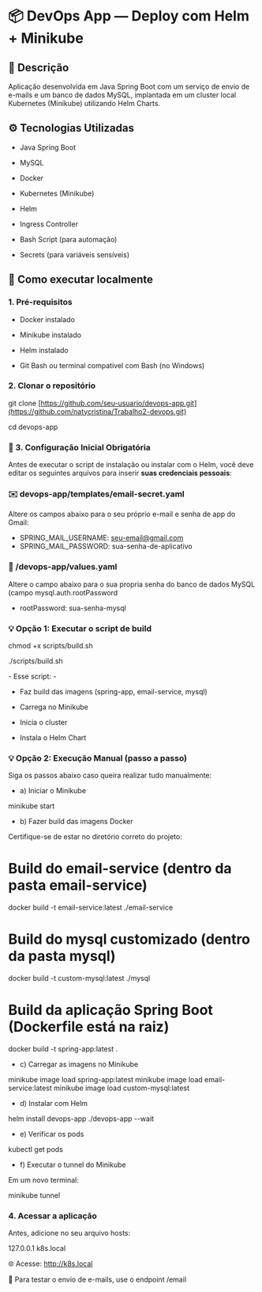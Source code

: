 # 📦 DevOps App — Deploy com Helm + Minikube

## 📝 Descrição

Aplicação desenvolvida em Java Spring Boot com um serviço de envio de e-mails e um banco de dados MySQL, implantada em um cluster local Kubernetes (Minikube) utilizando Helm Charts.

## ⚙️ Tecnologias Utilizadas

- Java Spring Boot

- MySQL

- Docker

- Kubernetes (Minikube)

- Helm

- Ingress Controller

- Bash Script (para automação)

- Secrets (para variáveis sensíveis)

## 🚀 Como executar localmente

### 1. Pré-requisitos
 
 - Docker instalado

 - Minikube instalado

 - Helm instalado

 - Git Bash ou terminal compatível com Bash (no Windows)

### 2. Clonar o repositório

git clone [https://github.com/seu-usuario/devops-app.git](https://github.com/natycristina/Trabalho2-devops.git)

cd devops-app

### 🔧 3. Configuração Inicial Obrigatória

Antes de executar o script de instalação ou instalar com o Helm, você deve editar os seguintes arquivos para inserir **suas credenciais pessoais**:

### ✉️ devops-app/templates/email-secret.yaml

Altere os campos abaixo para o seu próprio e-mail e senha de app do Gmail:

- SPRING_MAIL_USERNAME: seu-email@gmail.com
- SPRING_MAIL_PASSWORD: sua-senha-de-aplicativo

### 🔐 /devops-app/values.yaml

Altere o campo abaixo para o sua propria senha do banco de dados MySQL (campo mysql.auth.rootPassword

- rootPassword: sua-senha-mysql
  
### 💡 Opção 1:  Executar o script de build

chmod +x scripts/build.sh

./scripts/build.sh

*-* Esse script: *-*

- Faz build das imagens (spring-app, email-service, mysql)

- Carrega no Minikube

- Inicia o cluster

- Instala o Helm Chart

### 💡 Opção 2: Execução Manual (passo a passo)

Siga os passos abaixo caso queira realizar tudo manualmente:

- a) Iniciar o Minikube
  
minikube start

- b) Fazer build das imagens Docker

Certifique-se de estar no diretório correto do projeto:


# Build do email-service (dentro da pasta email-service)
docker build -t email-service:latest ./email-service

# Build do mysql customizado (dentro da pasta mysql)
docker build -t custom-mysql:latest ./mysql

# Build da aplicação Spring Boot (Dockerfile está na raiz)
docker build -t spring-app:latest .


- c) Carregar as imagens no Minikube
  

minikube image load spring-app:latest
minikube image load email-service:latest
minikube image load custom-mysql:latest

- d) Instalar com Helm


helm install devops-app ./devops-app --wait


- e) Verificar os pods


kubectl get pods


- f) Executar o tunnel do Minikube

Em um novo terminal:


minikube tunnel


### 4. Acessar a aplicação
Antes, adicione no seu arquivo hosts:

127.0.0.1 k8s.local

🌐 Acesse: http://k8s.local

📧 Para testar o envio de e-mails, use o endpoint /email
